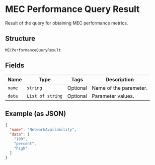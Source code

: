 
# MEC Performance Query Result

Result of the query for obtaining MEC performance metrics.

## Structure

`MECPerformanceQueryResult`

## Fields

| Name | Type | Tags | Description |
|  --- | --- | --- | --- |
| `name` | `string` | Optional | Name of the parameter. |
| `data` | `List of string` | Optional | Parameter values. |

## Example (as JSON)

```json
{
  "name": "NetworkAvailability",
  "data": [
    "100",
    "percent",
    "high"
  ]
}
```

